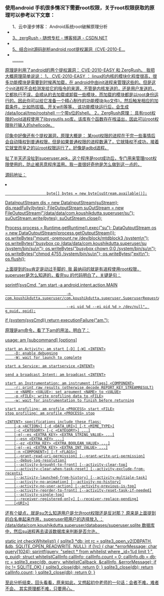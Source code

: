 <h3>使用android 手机很多情况下需要root权限，关于root权限获取的原理可以参考以下文章：</h3>
<ul>
1、云中漫步博客：  Android系统root破解原理分析     <li><a href="http://my.unix-center.net/~Simon_fu/?p=1069</a></li>
2、云中漫步 ? Android系统root破解原理分析（续） <li><a href="http://my.unix-center.net/~Simon_fu/?p=1100</a></li>
3、zergRush - 随想专栏 - 博客频道 - CSDN.NET <li><a href="http://blog.csdn.net/tomken_zhang/article/details/6866260</a></li>
4、zergRush (补充) - 随想专栏 - 博客频道 - CSDN.NET <li><a href="http://blog.csdn.net/tomken_zhang/article/details/6870104</a></li>
5、结合init源码剖析android root提权漏洞（CVE-2010-E... <li><a href="http://bbs.pediy.com/showthread.php?t=139738</a></li>
6、Android提权代码zergRush分析 | i, Claud <li><a href="http://blog.claudxiao.net/2011/10/zergrush</a></li>
.........
</ul>

原理是利用了android的两个提权漏洞： CVE-2010-EASY 和 ZergRush。 我把大概原理简单说说：
1， CVE-2010-EASY ： linux的内核的模块化程度很高，很多功能模块是需要到时候再加载，在 android中由init进程来管理这些的。但是这个init进程不会检测发给它的指令的来源，不管是内核发送的，还是用户发送的，它都执行不误，会顺从的去加载或卸载一些模块，而加载的模块都是以root身份运行的。因此你可以给它准备一个精心制作的功能模块(ko文件)，然后触发相应的加载条件，比如热拔插、开关wifi等等， 该功能模块运行后，会生成 /data/local/tmp/rootshell    一个带s位的shell。
2，ZergRush原理： 具有root权限的vold进程使用了libsysutils.so库，该库有个函数存在栈溢出，因此可以root权限执行输入的shellcode。

印象中好像还有个提权漏洞，原理大概是： 某root权限的进程在干完一些事情后会自动降权到普通权限，但是如果普通权限的进程数满了，它就降权不成功，接着它就堂而皇之的以root权限运行了，好像是adbd进程。

扯了半天还没扯到superuser.apk，这个程序是root成功后，专门用来管理root权限使用的，防止被恶意程序滥用。我一直很好奇他是怎么做到这一点的，         

源码地址：
<li><a href="http://superuser.googlecode.com/svn/trunk</a></li>
这个源码有点老，不过感觉原理和最新的superuser应该是差不多的。
带着两个问题我们来分析源码：
1、superuser是怎么知道谁想用root权限？  
2、superuser是如何把用户的选择告诉su程序的那？ 
即superuser和su程序是如何通讯的，他们俩位于不通的时空，一个在java虚拟机中，一个在linux的真实进程中。

共有两个active: SuperuserActivity 和 SuperuserRequestActivity ，呵呵比较简单。
其中SuperuserActivity 主要是用来管理白名单的，就是记住哪个程序已经被允许使用root权限了，省的每次用时都问用户。
SuperuserRequestActivity 就是用来询问用户目前有个程序想使用root权限，是否允许，是否一直允许，即放入白名单。

这个白名单比较关键，是一个sqlite数据库文件，位置：
/data/data/com.koushikdutta.superuser/databases/superuser.sqlite

看完一开始我列的文章，就能明白root的本质就是往 /system/bin/ 下放一个带s位的，不检查调用者权限的su文件。普通程序可以调用该su来运行root权限的命令。superuser.apk中就自带了一个这样的su程序。一开始superuser会检测/system/bin/su是否存在，是否是老子自个放进去的su:


            File su = new File("/system/bin/su");
            // 检测su文件是否存在,如果不存在则直接返回
            if (!su.exists())        
            {
                Toast toast = Toast.makeText(this, "Unable to find /system/bin/su.", Toast.LENGTH_LONG);
                toast.show();
                return;
            }

  //检测su文件的完整性，比较大小，太省事了吧
  //如果大小一样，则认为su文件正确，直接返回了事。
  if (su.length() == suStream.available())  
  {
   suStream.close(); 
   return;   //
  }

           



  // 如果检测到/system/bin/su 文件存在，但是不对头，则把自带的su先写到"/data/data/com.koushikdutta.superuser/su"
    //      再写到/system/bin/su。



                       byte[] bytes = new byte[suStream.available()];
  DataInputStream dis = new DataInputStream(suStream);
  dis.readFully(bytes);
  FileOutputStream suOutStream = new FileOutputStream("/data/data/com.koushikdutta.superuser/su");
  suOutStream.write(bytes);
  suOutStream.close();
  
  Process process = Runtime.getRuntime().exec("su");
  DataOutputStream os = new DataOutputStream(process.getOutputStream());
  os.writeBytes("mount -oremount,rw /dev/block/mtdblock3 /system\n");
  os.writeBytes("busybox cp /data/data/com.koushikdutta.superuser/su /system/bin/su\n");
  os.writeBytes("busybox chown 0:0 /system/bin/su\n");
  os.writeBytes("chmod 4755 /system/bin/su\n");
  os.writeBytes("exit\n");
  os.flush();


上面提到的su肯定是动过手脚的, 我 最纳闷的就是有进程使用root权限，superuser是怎么知道的，看完su 的代码明白了，关键是句：

 sprintf(sysCmd, "am start -a android.intent.action.MAIN 

                                -n com.koushikdutta.superuser/com.koushikdutta.superuser.SuperuserRequestActivity 

                                --ei uid %d --ei pid %d > /dev/null", g_puid, ppid);

 if (system(sysCmd))
  return executionFailure("am.");

原理是am命令，看了下am的用法，明白了：

  usage: am [subcommand] [options]

    start an Activity: am start [-D] [-W] <INTENT>
        -D: enable debugging
        -W: wait for launch to complete

    start a Service: am startservice <INTENT>

    send a broadcast Intent: am broadcast <INTENT>

    start an Instrumentation: am instrument [flags] <COMPONENT>
        -r: print raw results (otherwise decode REPORT_KEY_STREAMRESULT)
        -e <NAME> <VALUE>: set argument <NAME> to <VALUE>
        -p <FILE>: write profiling data to <FILE>
        -w: wait for instrumentation to finish before returning

    start profiling: am profile <PROCESS> start <FILE>
    stop profiling: am profile <PROCESS> stop

    <INTENT> specifications include these flags:
        [-a <ACTION>] [-d <DATA_URI>] [-t <MIME_TYPE>]
        [-c <CATEGORY> [-c <CATEGORY>] ...]
        [-e|--es <EXTRA_KEY> <EXTRA_STRING_VALUE> ...]
        [--esn <EXTRA_KEY> ...]
        [--ez <EXTRA_KEY> <EXTRA_BOOLEAN_VALUE> ...]
        [-e|--ei <EXTRA_KEY> <EXTRA_INT_VALUE> ...]
        [-n <COMPONENT>] [-f <FLAGS>]
        [--grant-read-uri-permission] [--grant-write-uri-permission]
        [--debug-log-resolution]
        [--activity-brought-to-front] [--activity-clear-top]
        [--activity-clear-when-task-reset] [--activity-exclude-from-recents]
        [--activity-launched-from-history] [--activity-multiple-task]
        [--activity-no-animation] [--activity-no-history]
        [--activity-no-user-action] [--activity-previous-is-top]
        [--activity-reorder-to-front] [--activity-reset-task-if-needed]
        [--activity-single-top]
        [--receiver-registered-only] [--receiver-replace-pending]
        [<URI>]


还有个疑点，就是su怎么知道用户是允许root权限还是反对那？ 原来是上面提到的白名单起来作用，superuser把用户的选择放入  ：
/data/data/com.koushikdutta.superuser/databases/superuser.sqlite    数据库中，然后su进程再去读该数据库来判断是否允许。


static int checkWhitelist()
{
sqlite3 *db;
int rc = sqlite3_open_v2(DBPATH, &db, SQLITE_OPEN_READWRITE, NULL);
if (!rc)
{
 char *errorMessage;
 char query[1024];
 sprintf(query, "select * from whitelist where _id=%d limit 1;", g_puid);
 struct whitelistCallInfo callInfo;
 callInfo.count = 0;
 callInfo.db = db;
 rc = sqlite3_exec(db, query, whitelistCallback, &callInfo, &errorMessage);
 if (rc != SQLITE_OK)
 {
  sqlite3_close(db);
  return 0;
 }
 sqlite3_close(db);
 return callInfo.count;
}
sqlite3_close(db);
return 0;
}


至此分析结束，回头看看，原来如此，又想起初中老师的一句话：会者不难，难者不会。    其实原理都不难，只要用心。